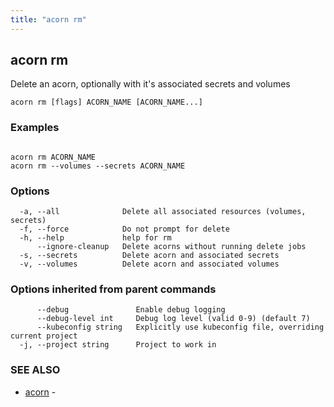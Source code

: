 ```yaml
---
title: "acorn rm"
---
```

## acorn rm

Delete an acorn, optionally with it's associated secrets and volumes

```
acorn rm [flags] ACORN_NAME [ACORN_NAME...]
```

### Examples

```

acorn rm ACORN_NAME
acorn rm --volumes --secrets ACORN_NAME
```

### Options

```
  -a, --all              Delete all associated resources (volumes, secrets)
  -f, --force            Do not prompt for delete
  -h, --help             help for rm
      --ignore-cleanup   Delete acorns without running delete jobs
  -s, --secrets          Delete acorn and associated secrets
  -v, --volumes          Delete acorn and associated volumes
```

### Options inherited from parent commands

```
      --debug               Enable debug logging
      --debug-level int     Debug log level (valid 0-9) (default 7)
      --kubeconfig string   Explicitly use kubeconfig file, overriding current project
  -j, --project string      Project to work in
```

### SEE ALSO

* [acorn](acorn.md)	 - 

